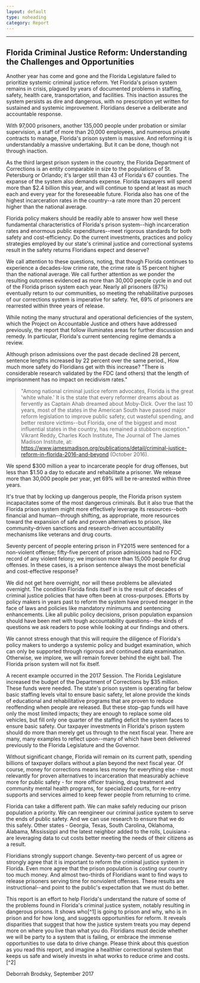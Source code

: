 ```yaml
---
layout: default
type: noheading
category: Report
---
```

 <hr class="section-heading-spacer">
   <div class="clearfix"></div>

<h2 id="note" class="offset">Florida Criminal Justice Reform: Understanding the Challenges and Opportunities</h2>

Another year has come and gone and the Florida Legislature failed to prioritize systemic criminal justice reform. Yet Florida's prison system remains in crisis, plagued by years of documented problems in staffing, safety, health care, transportation, and facilities.  This inaction assures the system persists as dire and dangerous, with no prescription yet written for sustained and systemic improvement.  Floridians deserve a deliberate and accountable response.

With 97,000 prisoners, another 135,000 people under probation or similar supervision, a staff of more than 20,000 employees, and numerous private contracts to manage, Florida's prison system is massive.  And reforming it is understandably a massive undertaking.  But it can be done, though not through inaction.

As the third largest prison system in the country, the Florida Department of Corrections is an entity comparable in size to the populations of St. Petersburg or Orlando; it's larger still than 43 of Florida's 67 counties. The expanse of the system also demands expense. Florida taxpayers will spend more than $2.4 billion this year, and will continue to spend at least as much each and every year for the foreseeable future.  Florida also has one of the highest incarceration rates in the country--a rate more than 20 percent higher than the national average.

Florida policy makers should be readily able to answer how well these fundamental characteristics of Florida's prison system--high incarceration rates and enormous public expenditures--meet rigorous standards for both safety and cost-efficiency.   Do the current investments, practices and policy strategies employed by our state's criminal justice and correctional systems result in the safety returns Floridians expect and deserve?

We call attention to these questions, noting, that though Florida continues to experience a decades-low crime rate, the crime rate is 15 percent higher than the national average.  We call further attention as we ponder the resulting outcomes evidenced as more than 30,000 people cycle in and out of the Florida prison system each year. Nearly all prisoners (87%) eventually return to our communities, so meeting the rehabilitative purposes of our corrections system is imperative for safety.  Yet, 69% of prisoners are rearrested within three years of release.

While noting the many structural and operational deficiencies of the system, which the Project on Accountable Justice and others have addressed previously, the report that follow illuminates areas for further discussion and remedy. In particular, Florida's current sentencing regime demands a review.

Although prison admissions over the past decade declined 28 percent, sentence lengths increased by 22 percent over the same period., How much more safety do Floridians get with this increase? "There is considerable research validated by the FDC (and others) that the length of imprisonment has no impact on recidivism rates."

> "Among national criminal justice reform advocates, Florida is the great 'white whale.' It is the state that every reformer dreams about as fervently as Captain Ahab dreamed about Moby-Dick. Over the last 10 years, most of the states in the American South have passed major reform legislation to improve public safety, cut wasteful spending, and better restore victims--but Florida, one of the biggest and most influential states in the country, has remained a stubborn exception." Vikrant Reddy, Charles Koch Institute, The Journal of The James Madison Institute, at: https://www.jamesmadison.org/publications/detail/criminal-justice-reform-in-florida-2016-and-beyond (October 2016).

We spend $300 million a year to incarcerate people for drug offenses, but less than $1.50 a day to educate and rehabilitate a prisoner. We release more than 30,000 people per year, yet 69% will be re-arrested within three years.

It's true that by locking up dangerous people, the Florida prison system incapacitates some of the most dangerous criminals.  But it also true that the Florida prison system might more effectively leverage its resources--both financial and human--through shifting, as appropriate, more resources toward the expansion of safe and proven alternatives to prison, like community-driven sanctions and research-driven accountability mechanisms like veterans and drug courts.

Seventy percent of people entering prison in FY2015 were sentenced for a non-violent offense; fifty-five percent of prison admissions had no FDC record of any violent felony; we imprison more than 15,000 people for drug offenses. In these cases, is a prison sentence always the most beneficial and cost-effective response?

We did not get here overnight, nor will these problems be alleviated overnight. The condition Florida finds itself in is the result of decades of criminal justice policies that have often been at cross-purposes. Efforts by policy makers in years past to reform the system have proved meager in the face of laws and policies like mandatory minimums and sentencing enhancements. Like all public policy decisions, prison population expansion should have been met with tough accountability questions--the kinds of questions we ask readers to pose while looking at our findings and others.

We cannot stress enough that this will require the diligence of Florida's policy makers to undergo a systemic policy and budget examination, which can only be supported through rigorous and continued data examination.  Otherwise, we implore, we will remain forever behind the eight ball. The Florida prison system will not fix itself.

A recent example occurred in the 2017 Session. The Florida Legislature increased the budget of the Department of Corrections by $35 million. These funds were needed. The state's prison system is operating far below basic staffing levels vital to ensure basic safety, let alone provide the kinds of educational and rehabilitative programs that are proven to reduce reoffending when people are released. But these stop-gap funds will have only the most limited impacts; they are enough to replace some old vehicles, but fill only one quarter of the staffing deficit the system faces to ensure basic safety. Our taxpayer investments in Florida's prison system should do more than merely get us through to the next fiscal year. There are many, many examples to reflect upon--many of which have been delivered previously to the Florida Legislature and the Governor.

Without significant change, Florida will remain on its current path, spending billions of taxpayer dollars without a plan beyond the next fiscal year. Of course, money for corrections means less money for everything else - most relevantly for proven alternatives to incarceration that measurably achieve more for public safety - for more officer training, drug treatment and community mental health programs, for specialized courts, for re-entry supports and services aimed to keep fewer people from returning to crime.

Florida can take a different path. We can make safely reducing our prison population a priority. We can reengineer our criminal justice system to serve the ends of public safety. And we can use research to ensure that we do this safely. Other states - Georgia, Texas, South Carolina, Oklahoma, Alabama, Mississippi and the latest neighbor added to the rolls, Louisiana - are leveraging data to cut costs better meeting the needs of their citizens as a result.

Floridians strongly support change. Seventy-two percent of us agree or strongly agree that it is important to reform the criminal justice system in Florida. Even more agree that the prison population is costing our country too much money. And almost two-thirds of Floridians want to find ways to release prisoners serving time for nonviolent offenses. These results are instructional--and point to the public's expectation that we must do better.

This report is an effort to help Florida's understand the nature of some of the problems found in Florida's criminal justice system, notably resulting in dangerous prisons. It shows who[^1] is going to prison and why, who is in prison and for how long, and suggests opportunities for reform. It reveals disparities that suggest that how the justice system treats you may depend more on where you live than what you do. Floridians must decide whether we will be party to a system that is failing, or embrace the immense opportunities to use data to drive change. Please think about this question as you read this report, and imagine a healthier correctional system that keeps us safe and wisely invests in what works to reduce crime and costs.[^2]

Deborrah Brodsky, September 2017

